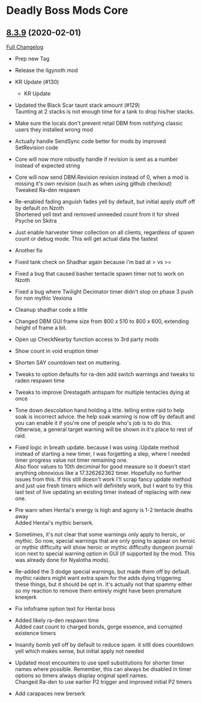 # Deadly Boss Mods Core

## [8.3.9](https://github.com/DeadlyBossMods/DeadlyBossMods/tree/8.3.9) (2020-02-01)
[Full Changelog](https://github.com/DeadlyBossMods/DeadlyBossMods/compare/8.3.8...8.3.9)

- Prep new Tag  
- Release the ilgynoth mod  
- KR Update (#130)  
    * KR Update  
- Updated the Black Scar taunt stack amount (#129)  
    Taunting at 2 stacks is not enough time for a tank to drop his/her stacks.  
- Make sure the locals don't prevent retail DBM from notifying classic users they installed wrong mod  
- Actually handle SendSync code better for mods by improved SetRevision code  
- Core will now more robustly handle if revision is sent as a number instead of expected string  
- Core will now send DBM.Revision revision instead of 0,  when a mod is missing it's own revision (such as when using github checkout)  
    Tweaked Ra-den respawn  
- Re-enabled fading anguish fades yell by default, but initial apply stuff off by default on Nzoth  
    Shortened yell text and removed unneeded count from it for shred Psyche on Skitra  
- Just enable harvester timer collection on all clients, regardless of spawn count or debug mode. This will get actual data the fastest  
- Another fix  
- Fixed tank check on Shadhar again because i'm bad at > vs >=  
- Fixed a bug that caused basher tentacle spawn timer not to work on Nzoth  
- Fixed a bug where Twilight Decimator timer didn't stop on phase 3 push for non mythic Vexiona  
- Cleanup shadhar code a little  
- Changed DBM GUI frame size from 800 x 510 to 800 x 600, extending height of frame a bit.  
- Open up CheckNearby function access to 3rd party mods  
- Show count in void eruption timer  
- Shorten SAY countdown text on muttering.  
- Tweaks to option defaults for ra-den add switch warnings and tweaks to raden respawn time  
- Tweaks to improve Drestagath antispam for multiple tentacles dying at once  
- Tone down descolation hand holding a litte. telling entire raid to help soak is incorrect advice. the help soak warning is now off by default and you can enable it if you're one of people who's job is to do this. Otherwise, a general target warning will be shown in it's place to rest of raid.  
- Fixed logic in breath update. because I was using :Update method instead of starting a new timer, I was forgetting a step, where I needed timer progress value not timer remaining one.  
    Also floor values to 10th deciminal for good measure so it doesn't start anything obnoxious like a 17.326262362 timer. Hopefully no further issues from this. If this still doesn't work I'll scrap fancy update method and just use fresh timers which will definitely work, but I want to try this last test of live updating an existing timer instead of replacing with new one.  
- Pre warn when Hentai's energy is high and agony is 1-2 tentacle deaths away  
    Added Hentai's mythic berserk.  
- Sometimes, it's not clear that some warnings only apply to heroic, or mythic. So now, special warnings that are only going to appear on heroic or mythic difficulty will show heroic or mythic difficulty dungeon journal icon next to special warning option in GUI (if supported by the mod. This was already done for Nyalotha mods).  
- Re-added the 3 dodge special warnings, but made them off by default. mythic raiders might want extra spam for the adds dying triggering these things, but it should be opt in. It's actually not that spammy either so my reaction to remove them entirely might have been premature kneejerk  
- Fix infoframe option text for Hentai boss  
- Added likely ra-den respawn time  
    Added cast count to charged bonds, gorge essence, and corrupted existence timers  
- Insanity bomb yell off by default to reduce spam. it sitll does countdown yell which makes sense, but initial apply not needed  
- Updated most encounters to use spell substitutions for shorter timer names where possible. Remember, this can always be disabled in timer options so timers always display original spell names.  
    Changed Ra-den to use earlier P2 trigger and improved initial P2 timers  
- Add carapaces new berserk  
